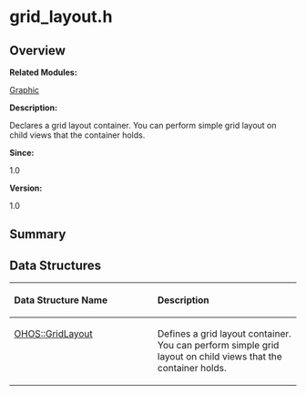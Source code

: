 # grid\_layout.h<a name="EN-US_TOPIC_0000001055358076"></a>

## **Overview**<a name="section27447303093525"></a>

**Related Modules:**

[Graphic](graphic.md)

**Description:**

Declares a grid layout container. You can perform simple grid layout on child views that the container holds. 

**Since:**

1.0

**Version:**

1.0

## **Summary**<a name="section488335797093525"></a>

## Data Structures<a name="nested-classes"></a>

<a name="table140847890093525"></a>
<table><thead align="left"><tr id="row2054960394093525"><th class="cellrowborder" valign="top" width="50%" id="mcps1.1.3.1.1"><p id="p270199683093525"><a name="p270199683093525"></a><a name="p270199683093525"></a>Data Structure Name</p>
</th>
<th class="cellrowborder" valign="top" width="50%" id="mcps1.1.3.1.2"><p id="p390376406093525"><a name="p390376406093525"></a><a name="p390376406093525"></a>Description</p>
</th>
</tr>
</thead>
<tbody><tr id="row920027365093525"><td class="cellrowborder" valign="top" width="50%" headers="mcps1.1.3.1.1 "><p id="p2082557007093525"><a name="p2082557007093525"></a><a name="p2082557007093525"></a><a href="ohos-gridlayout.md">OHOS::GridLayout</a></p>
</td>
<td class="cellrowborder" valign="top" width="50%" headers="mcps1.1.3.1.2 "><p id="p1369900265093525"><a name="p1369900265093525"></a><a name="p1369900265093525"></a>Defines a grid layout container. You can perform simple grid layout on child views that the container holds. </p>
</td>
</tr>
</tbody>
</table>

